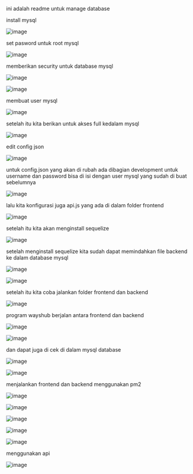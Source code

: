 ini adalah readme untuk manage database

install mysql

![image](https://user-images.githubusercontent.com/68781074/216342805-5b02a739-d2a6-43c2-a8a2-45c8d80a7558.png)

set pasword untuk root mysql

![image](https://user-images.githubusercontent.com/68781074/216343803-751de156-80d8-4816-baba-54724029b2cc.png)


memberikan security untuk database mysql

![image](https://user-images.githubusercontent.com/68781074/216344047-e8de10e0-8216-42f3-a8d1-c589ace1d562.png)

![image](https://user-images.githubusercontent.com/68781074/216344153-8a6dbaad-1fa1-4af3-b9fe-d39d76ff1ab8.png)

membuat user mysql

![image](https://user-images.githubusercontent.com/68781074/216344411-65c23963-f062-4959-9cdb-d7e5163a9343.png)

setelah itu kita berikan untuk akses full kedalam mysql

![image](https://user-images.githubusercontent.com/68781074/216346413-7e176371-ade5-4936-89c5-2a2d13bb959a.png)

edit config json

![image](https://user-images.githubusercontent.com/68781074/216345072-17f51b51-b982-4855-b628-fd0df934fe3e.png)

untuk config.json yang akan di rubah ada dibagian development untuk username dan password bisa di isi dengan user mysql yang sudah di buat sebelumnya

![image](https://user-images.githubusercontent.com/68781074/216345268-7753b64d-e5c2-4474-b649-604f33498524.png)

lalu kita konfigurasi juga api.js yang ada di dalam folder frontend

![image](https://user-images.githubusercontent.com/68781074/216347754-e1b2ebe0-1005-45cb-acda-fdcd44105563.png)



setelah itu kita akan menginstall sequelize

![image](https://user-images.githubusercontent.com/68781074/216345781-69c33aff-bdef-437a-8538-34d2507b3dd2.png)

setelah menginstall sequelize kita sudah dapat memindahkan file backend ke dalam database mysql

![image](https://user-images.githubusercontent.com/68781074/216346553-94b5e111-c7bf-498d-b049-d152185e28c1.png)

![image](https://user-images.githubusercontent.com/68781074/216346609-c5cca84d-2af9-4365-952c-00b9dd27a2d8.png)

setelah itu kita coba jalankan folder frontend dan backend

![image](https://user-images.githubusercontent.com/68781074/216346972-7ac463d8-5c76-4dde-b93b-382db85f6be7.png)

program wayshub berjalan antara frontend dan backend

![image](https://user-images.githubusercontent.com/68781074/216348638-e82a2684-36bf-496d-a93c-2d4fbf73a6f7.png)

![image](https://user-images.githubusercontent.com/68781074/216348722-c9dd1731-1d54-4ff8-b417-dcbc89b54b30.png)

dan dapat juga di cek di dalam mysql database

![image](https://user-images.githubusercontent.com/68781074/216349082-d49d2ac9-4d11-4ccb-8435-d77ac98d8ff0.png)

![image](https://user-images.githubusercontent.com/68781074/216349171-e2f1a2f5-2399-4e1d-a6f9-74dd128b6919.png)

menjalankan frontend dan backend menggunakan pm2

![image](https://user-images.githubusercontent.com/68781074/216371740-a72f874f-02eb-4398-b4a1-82d8083c1e2f.png)

![image](https://user-images.githubusercontent.com/68781074/216381875-052f134f-671f-4016-9d5e-ad3da3a7dbd6.png)

![image](https://user-images.githubusercontent.com/68781074/216382063-ccf3b97f-c1ed-460f-ba7a-8da00d5f35c0.png)

![image](https://user-images.githubusercontent.com/68781074/216382157-444ff90e-80e7-4c36-85ac-11feab250b39.png)

![image](https://user-images.githubusercontent.com/68781074/216382212-15fdc20a-5086-4d1e-884e-2f2738fa3e52.png)


menggunakan api

![image](https://user-images.githubusercontent.com/68781074/216386807-429ac026-fca4-42fb-a19e-87a154fdd7a1.png)
